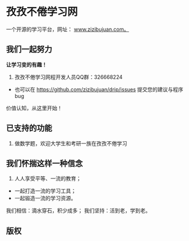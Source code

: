 孜孜不倦学习网
====
一个开源的学习平台，网址： www.zizibujuan.com。

## 我们一起努力
**让学习变的有趣！**

1. 孜孜不倦学习网程开发人员QQ群：326668224
* 也可以在 https://github.com/zizibujuan/drip/issues 提交您的建议与程序bug

价值认知，从这里开始！

## 已支持的功能

1. 做数学题，欢迎大学生和考研一族在孜孜不倦学习

## 我们怀揣这样一种信念
 
1. 人人享受平等、一流的教育；
* 一起打造一流的学习工具；
* 一起锻造一流的学习资源。

我们相信：滴水穿石，积少成多；
我们坚持：活到老，学到老。

## 版权

